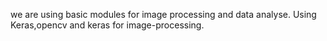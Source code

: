  we are using basic modules for image processing and data analyse.
 Using Keras,opencv and keras for image-processing.
 

